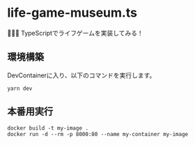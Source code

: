 # life-game-museum.ts

🎏🎏🎏 TypeScriptでライフゲームを実装してみる！  

## 環境構築

DevContainerに入り、以下のコマンドを実行します。  

```shell
yarn dev
```

## 本番用実行

```shell
docker build -t my-image .
docker run -d --rm -p 8000:80 --name my-container my-image
```
